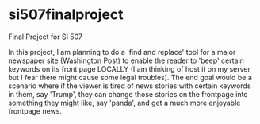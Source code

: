 # si507finalproject
Final Project for SI 507

In this project, I am planning to do a 'find and replace' tool for a major newspaper site (Washington Post) to enable the reader to 'beep' certain keywords on its front page LOCALLY (I am thinking of host it on my server but I fear there might cause some legal troubles).
The end goal would be a scenario where if the viewer is tired of news stories with certain keywords in them, say 'Trump', they can change those stories on the frontpage into something they might like, say 'panda', and get a much more enjoyable frontpage news.
